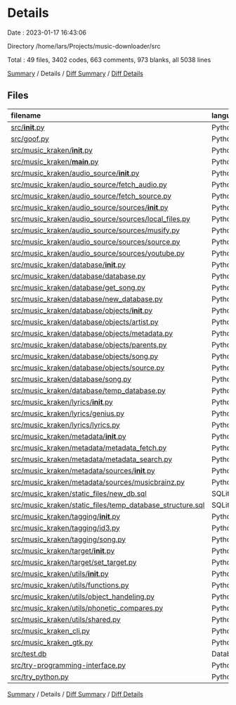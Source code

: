 # Details

Date : 2023-01-17 16:43:06

Directory /home/lars/Projects/music-downloader/src

Total : 49 files,  3402 codes, 663 comments, 973 blanks, all 5038 lines

[Summary](results.md) / Details / [Diff Summary](diff.md) / [Diff Details](diff-details.md)

## Files
| filename | language | code | comment | blank | total |
| :--- | :--- | ---: | ---: | ---: | ---: |
| [src/__init__.py](/src/__init__.py) | Python | 0 | 0 | 1 | 1 |
| [src/goof.py](/src/goof.py) | Python | 116 | 6 | 29 | 151 |
| [src/music_kraken/__init__.py](/src/music_kraken/__init__.py) | Python | 118 | 32 | 48 | 198 |
| [src/music_kraken/__main__.py](/src/music_kraken/__main__.py) | Python | 3 | 2 | 3 | 8 |
| [src/music_kraken/audio_source/__init__.py](/src/music_kraken/not_used_anymore/__init__.py) | Python | 10 | 0 | 5 | 15 |
| [src/music_kraken/audio_source/fetch_audio.py](/src/music_kraken/not_used_anymore/fetch_audio.py) | Python | 75 | 12 | 20 | 107 |
| [src/music_kraken/audio_source/fetch_source.py](/src/music_kraken/not_used_anymore/fetch_source.py) | Python | 54 | 1 | 16 | 71 |
| [src/music_kraken/audio_source/sources/__init__.py](/src/music_kraken/not_used_anymore/sources/__init__.py) | Python | 0 | 0 | 1 | 1 |
| [src/music_kraken/audio_source/sources/local_files.py](/src/music_kraken/not_used_anymore/sources/local_files.py) | Python | 40 | 0 | 18 | 58 |
| [src/music_kraken/audio_source/sources/musify.py](/src/music_kraken/not_used_anymore/sources/musify.py) | Python | 136 | 9 | 37 | 182 |
| [src/music_kraken/audio_source/sources/source.py](/src/music_kraken/not_used_anymore/sources/source.py) | Python | 11 | 5 | 8 | 24 |
| [src/music_kraken/audio_source/sources/youtube.py](/src/music_kraken/not_used_anymore/sources/youtube.py) | Python | 71 | 4 | 24 | 99 |
| [src/music_kraken/database/__init__.py](/src/music_kraken/database/__init__.py) | Python | 12 | 1 | 4 | 17 |
| [src/music_kraken/database/database.py](/src/music_kraken/database/old_database.py) | Python | 191 | 102 | 45 | 338 |
| [src/music_kraken/database/get_song.py](/src/music_kraken/database/get_song.py) | Python | 40 | 5 | 11 | 56 |
| [src/music_kraken/database/new_database.py](/src/music_kraken/database/old_database.py) | Python | 401 | 109 | 107 | 617 |
| [src/music_kraken/database/objects/__init__.py](/src/music_kraken/objects/__init__.py) | Python | 14 | 0 | 4 | 18 |
| [src/music_kraken/database/objects/artist.py](/src/music_kraken/objects/artist.py) | Python | 18 | 0 | 5 | 23 |
| [src/music_kraken/database/objects/metadata.py](/src/music_kraken/objects/metadata.py) | Python | 245 | 52 | 50 | 347 |
| [src/music_kraken/database/objects/parents.py](/src/music_kraken/objects/parents.py) | Python | 46 | 8 | 23 | 77 |
| [src/music_kraken/database/objects/song.py](/src/music_kraken/objects/song.py) | Python | 258 | 52 | 76 | 386 |
| [src/music_kraken/database/objects/source.py](/src/music_kraken/objects/source.py) | Python | 46 | 7 | 13 | 66 |
| [src/music_kraken/database/song.py](/src/music_kraken/database/song.py) | Python | 125 | 20 | 45 | 190 |
| [src/music_kraken/database/temp_database.py](/src/music_kraken/database/temp_database.py) | Python | 12 | 0 | 8 | 20 |
| [src/music_kraken/lyrics/__init__.py](/src/music_kraken/lyrics/__init__.py) | Python | 0 | 0 | 1 | 1 |
| [src/music_kraken/lyrics/genius.py](/src/music_kraken/not_used_anymore/sources/genius.py) | Python | 115 | 16 | 42 | 173 |
| [src/music_kraken/lyrics/lyrics.py](/src/music_kraken/lyrics/lyrics.py) | Python | 36 | 25 | 20 | 81 |
| [src/music_kraken/metadata/__init__.py](/src/music_kraken/not_used_anymore/metadata/__init__.py) | Python | 6 | 0 | 2 | 8 |
| [src/music_kraken/metadata/metadata_fetch.py](/src/music_kraken/not_used_anymore/metadata/metadata_fetch.py) | Python | 257 | 24 | 65 | 346 |
| [src/music_kraken/metadata/metadata_search.py](/src/music_kraken/not_used_anymore/metadata/metadata_search.py) | Python | 253 | 40 | 72 | 365 |
| [src/music_kraken/metadata/sources/__init__.py](/src/music_kraken/not_used_anymore/metadata/sources/__init__.py) | Python | 3 | 0 | 2 | 5 |
| [src/music_kraken/metadata/sources/musicbrainz.py](/src/music_kraken/not_used_anymore/metadata/sources/musicbrainz.py) | Python | 42 | 6 | 9 | 57 |
| [src/music_kraken/static_files/new_db.sql](/src/music_kraken/static_files/new_db.sql) | SQLite | 71 | 0 | 10 | 81 |
| [src/music_kraken/static_files/temp_database_structure.sql](/src/music_kraken/static_files/temp_database_structure.sql) | SQLite | 135 | 0 | 10 | 145 |
| [src/music_kraken/tagging/__init__.py](/src/music_kraken/tagging/__init__.py) | Python | 8 | 0 | 2 | 10 |
| [src/music_kraken/tagging/id3.py](/src/music_kraken/tagging/id3.py) | Python | 51 | 4 | 20 | 75 |
| [src/music_kraken/tagging/song.py](/src/music_kraken/tagging/song.py) | Python | 3 | 0 | 1 | 4 |
| [src/music_kraken/target/__init__.py](/src/music_kraken/target/__init__.py) | Python | 4 | 0 | 2 | 6 |
| [src/music_kraken/target/set_target.py](/src/music_kraken/target/set_target.py) | Python | 37 | 7 | 18 | 62 |
| [src/music_kraken/utils/__init__.py](/src/music_kraken/utils/__init__.py) | Python | 1 | 1 | 1 | 3 |
| [src/music_kraken/utils/functions.py](/src/music_kraken/utils/functions.py) | Python | 3 | 0 | 1 | 4 |
| [src/music_kraken/utils/object_handeling.py](/src/music_kraken/utils/object_handeling.py) | Python | 19 | 0 | 6 | 25 |
| [src/music_kraken/utils/phonetic_compares.py](/src/music_kraken/utils/phonetic_compares.py) | Python | 39 | 2 | 17 | 58 |
| [src/music_kraken/utils/shared.py](/src/music_kraken/utils/shared.py) | Python | 61 | 3 | 9 | 73 |
| [src/music_kraken_cli.py](/src/music_kraken_cli.py) | Python | 94 | 9 | 32 | 135 |
| [src/music_kraken_gtk.py](/src/music_kraken_gtk.py) | Python | 3 | 0 | 2 | 5 |
| [src/test.db](/src/test.db) | Database | 92 | 0 | 0 | 92 |
| [src/try-programming-interface.py](/src/try-programming-interface.py) | Python | 14 | 98 | 22 | 134 |
| [src/try_python.py](/src/try_python.py) | Python | 13 | 1 | 6 | 20 |

[Summary](results.md) / Details / [Diff Summary](diff.md) / [Diff Details](diff-details.md)